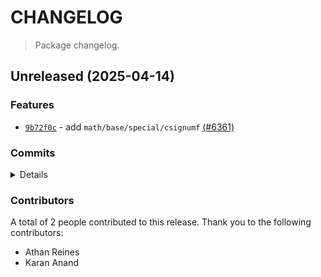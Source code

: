 # CHANGELOG

> Package changelog.

<section class="release" id="unreleased">

## Unreleased (2025-04-14)

<section class="features">

### Features

-   [`9b72f0c`](https://github.com/stdlib-js/stdlib/commit/9b72f0cc9ae1a8fe839c8fc873bc3cd7b68dcb76) - add `math/base/special/csignumf` [(#6361)](https://github.com/stdlib-js/stdlib/pull/6361)

</section>

<!-- /.features -->

<section class="commits">

### Commits

<details>

-   [`630ddb7`](https://github.com/stdlib-js/stdlib/commit/630ddb777824b5f6e501fda6dadf4ce41dccb964) - **test:** replace equal with strictEqual _(by Karan Anand)_
-   [`9b72f0c`](https://github.com/stdlib-js/stdlib/commit/9b72f0cc9ae1a8fe839c8fc873bc3cd7b68dcb76) - **feat:** add `math/base/special/csignumf` [(#6361)](https://github.com/stdlib-js/stdlib/pull/6361) _(by Karan Anand, Athan Reines, stdlib-bot)_

</details>

</section>

<!-- /.commits -->

<section class="contributors">

### Contributors

A total of 2 people contributed to this release. Thank you to the following contributors:

-   Athan Reines
-   Karan Anand

</section>

<!-- /.contributors -->

</section>

<!-- /.release -->

